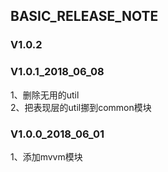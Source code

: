 
## BASIC_RELEASE_NOTE

### V1.0.2

### V1.0.1_2018_06_08
1、删除无用的util   
2、把表现层的util挪到common模块  

### V1.0.0_2018_06_01
1、添加mvvm模块   
